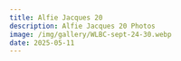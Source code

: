```yaml
---
title: Alfie Jacques 20
description: Alfie Jacques 20 Photos
image: /img/gallery/WLBC-sept-24-30.webp
date: 2025-05-11
---
```



